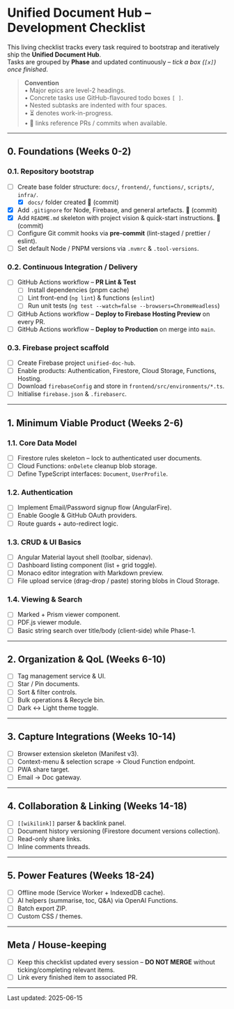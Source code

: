 # Unified Document Hub – Development Checklist

This living checklist tracks every task required to bootstrap and iteratively ship the **Unified Document Hub**.  
Tasks are grouped by **Phase** and updated continuously – _tick a box (`[x]`) once finished_.

> **Convention**  
> • Major epics are level-2 headings.  
> • Concrete tasks use GitHub-flavoured todo boxes `[ ]`.  
> • Nested subtasks are indented with four spaces.  
> • ⏳ denotes work-in-progress.  
> • 🔗 links reference PRs / commits when available.

---

## 0. Foundations (Weeks 0-2)

### 0.1. Repository bootstrap

- [ ] Create base folder structure: `docs/`, `frontend/`, `functions/`, `scripts/`, `infra/`.
    - [x] `docs/` folder created  🔗 (commit)
- [x] Add `.gitignore` for Node, Firebase, and general artefacts.  🔗 (commit)
- [x] Add `README.md` skeleton with project vision & quick-start instructions.  🔗 (commit)
- [ ] Configure Git commit hooks via **pre-commit** (lint-staged / prettier / eslint).
- [ ] Set default Node / PNPM versions via `.nvmrc` & `.tool-versions`.

### 0.2. Continuous Integration / Delivery

- [ ] GitHub Actions workflow – **PR Lint & Test**
    - [ ] Install dependencies (pnpm cache)
    - [ ] Lint front-end (`ng lint`) & functions (`eslint`)
    - [ ] Run unit tests (`ng test --watch=false --browsers=ChromeHeadless`)
- [ ] GitHub Actions workflow – **Deploy to Firebase Hosting Preview** on every PR.
- [ ] GitHub Actions workflow – **Deploy to Production** on merge into `main`.

### 0.3. Firebase project scaffold

- [ ] Create Firebase project `unified-doc-hub`.
- [ ] Enable products: Authentication, Firestore, Cloud Storage, Functions, Hosting.
- [ ] Download `firebaseConfig` and store in `frontend/src/environments/*.ts`.
- [ ] Initialise `firebase.json` & `.firebaserc`.

---

## 1. Minimum Viable Product (Weeks 2-6)

### 1.1. Core Data Model

- [ ] Firestore rules skeleton – lock to authenticated user documents.
- [ ] Cloud Functions: `onDelete` cleanup blob storage.
- [ ] Define TypeScript interfaces: `Document`, `UserProfile`.

### 1.2. Authentication

- [ ] Implement Email/Password signup flow (AngularFire).
- [ ] Enable Google & GitHub OAuth providers.
- [ ] Route guards + auto-redirect logic.

### 1.3. CRUD & UI Basics

- [ ] Angular Material layout shell (toolbar, sidenav).
- [ ] Dashboard listing component (list + grid toggle).
- [ ] Monaco editor integration with Markdown preview.
- [ ] File upload service (drag-drop / paste) storing blobs in Cloud Storage.

### 1.4. Viewing & Search

- [ ] Marked + Prism viewer component.
- [ ] PDF.js viewer module.
- [ ] Basic string search over title/body (client-side) while Phase-1.

---

## 2. Organization & QoL (Weeks 6-10)

- [ ] Tag management service & UI.
- [ ] Star / Pin documents.
- [ ] Sort & filter controls.
- [ ] Bulk operations & Recycle bin.
- [ ] Dark ↔ Light theme toggle.

---

## 3. Capture Integrations (Weeks 10-14)

- [ ] Browser extension skeleton (Manifest v3).
- [ ] Context-menu & selection scrape → Cloud Function endpoint.
- [ ] PWA share target.
- [ ] Email → Doc gateway.

---

## 4. Collaboration & Linking (Weeks 14-18)

- [ ] `[[wikilink]]` parser & backlink panel.
- [ ] Document history versioning (Firestore document versions collection).
- [ ] Read-only share links.
- [ ] Inline comments threads.

---

## 5. Power Features (Weeks 18-24)

- [ ] Offline mode (Service Worker + IndexedDB cache).
- [ ] AI helpers (summarise, toc, Q&A) via OpenAI Functions.
- [ ] Batch export ZIP.
- [ ] Custom CSS / themes.

---

## Meta / House-keeping

- [ ] Keep this checklist updated every session – **DO NOT MERGE** without ticking/completing relevant items.
- [ ] Link every finished item to associated PR.

---

Last updated: <!-- KEEP-BOT-STAMP --> 2025-06-15
